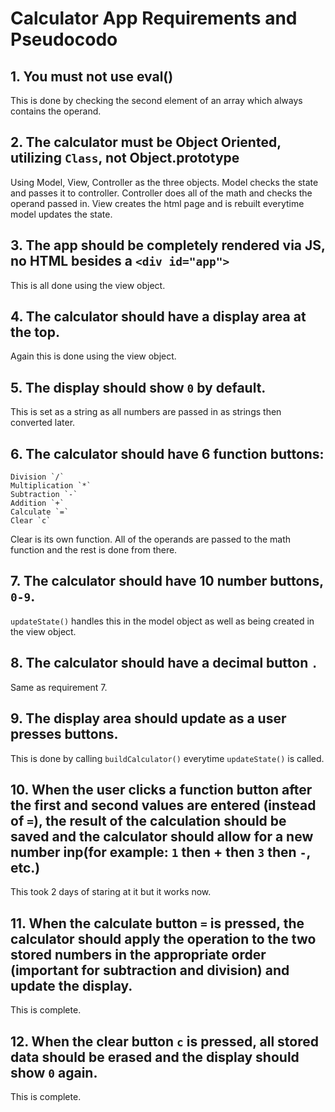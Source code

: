 # Calculator App Requirements and Pseudocodo
## 1. You must not use eval()
This is done by checking the second element of an array which always contains the operand.

## 2. The calculator must be Object Oriented, utilizing `Class`, not Object.prototype
Using Model, View, Controller as the three objects.
  Model checks the state and passes it to controller.
  Controller does all of the math and checks the operand passed in.
  View creates the html page and is rebuilt everytime model updates the state.

## 3. The app should be completely rendered via JS, no HTML besides a `<div id="app">`
This is all done using the view object.

## 4. The calculator should have a display area at the top.
Again this is done using the view object.

## 5. The display should show `0` by default.
This is set as a string as all numbers are passed in as strings then converted later.

## 6. The calculator should have 6 function buttons:
    Division `/`
    Multiplication `*`
    Subtraction `-`
    Addition `+`
    Calculate `=`
    Clear `c`

Clear is its own function. All of the operands are passed to the math function and the rest is done from there.

## 7. The calculator should have 10 number buttons, `0-9`.
`updateState()` handles this in the model object as well as being created in the view object.

## 8. The calculator should have a decimal button `.`
Same as requirement 7.

## 9.  The display area should update as a user presses buttons.
This is done by calling `buildCalculator()` everytime `updateState()` is called.

## 10.  When the user clicks a function button after the first and second values are entered (instead of `=`), the result of the calculation should be saved and the calculator should allow for a new number inp(for example: `1` then + then `3` then `-`, etc.)
This took 2 days of staring at it but it works now.

## 11.  When the calculate button `=` is pressed, the calculator should apply the operation to the two stored numbers in the appropriate order (important for subtraction and division) and update the display.
This is complete.

## 12.  When the clear button `c` is pressed, all stored data should be erased and the display should show `0` again.
This is complete.